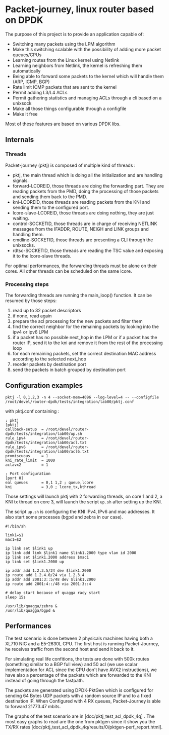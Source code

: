 # Packet-journey, linux router based on DPDK

The purpose of this project is to provide an application capable of:
* Switching many packets using the LPM algorithm
* Make this switching scalable with the possibility of adding more packet queues/CPUs
* Learning routes from the Linux kernel using Netlink
* Learning neighbors from Netlink, the kernel is refreshing them automatically
* Being able to forward some packets to the kernel which will handle them (ARP, ICMP, BGP)
* Rate limit ICMP packets that are sent to the kernel
* Permit adding L3/L4 ACLs
* Permit gathering statistics and managing ACLs through a cli based on a unixsock
* Make all those things configurable through a configfile
* Make it free

Most of these features are based on various DPDK libs.

## Internals

### Threads

Packet-journey (pktj) is composed of multiple kind of threads :
* pktj, the main thread which is doing all the initialization and are handling signals.
* forward-LCOREID, those threads are doing the forwarding part. They are reading packets from the PMD, doing the processing of those packets and sending them back to the PMD.
* kni-LCOREID, those threads are reading packets from the KNI and sending them to the configured port.
* lcore-slave-LCOREID, those threads are doing nothing, they are just waiting.
* control-SOCKETID, those threads are in charge of receiving NETLINK messages from the IFADDR, ROUTE, NEIGH and LINK groups and handling them.
* cmdline-SOCKETID, those threads are presenting a CLI through the unixsocks.
* rdtsc-SOCKETID, those threads are reading the TSC value and exposing it to the lcore-slave threads.

For optimal performances, the forwarding threads must be alone on their cores. All other threads can be scheduled on the same lcore.

### Processing steps

The forwarding threads are running the main_loop() function. It can be resumed by those steps:

1. read up to 32 packet descriptors
2. if none, read again
3. prepare the acl processing for the new packets and filter them
4. find the correct neighbor for the remaining packets by looking into the ipv4 or ipv6 LPM
5. if a packet has no possible next_hop in the LPM or if a packet has the router IP, send it to the kni and remove it from the rest of the processing loop
6. for each remaining packets, set the correct destination MAC address according to the selected next_hop
7. reorder packets by destination port
8. send the packets in batch grouped by destination port

## Configuration examples

```pktj -l 0,1,2,3 -n 4 --socket-mem=4096 --log-level=4 -- --configfile /root/devel/router-dpdk/tests/integration/lab00/pktj.conf```

with pktj.conf containing :
```
; pktj
[pktj]
callback-setup  = /root/devel/router-dpdk/tests/integration/lab00/up.sh
rule_ipv4       = /root/devel/router-dpdk/tests/integration/lab00/acl.txt
rule_ipv6       = /root/devel/router-dpdk/tests/integration/lab00/acl6.txt
promiscuous     = 1
kni_rate_limit  = 1000
aclavx2         = 1

; Port configuration
[port 0]
eal queues      = 0,1 1,2 ; queue,lcore
kni             = 3,0 ; lcore_tx,kthread
```

Those settings will launch pktj with 2 forwarding threads, on core 1 and 2, a KNI tx thread on core 3, will launch the script ```up.sh``` after setting up the KNI.

The script `up.sh` is configuring the KNI IPv4, IPv6 and mac addresses. It also start some processes (bgpd and zebra in our case).


```
#!/bin/sh

link1=$1
mac1=$2

ip link set $link1 up
ip link add link $link1 name $link1.2000 type vlan id 2000
ip link set $link1.2000 address $mac1
ip link set $link1.2000 up

ip addr add 1.2.3.5/24 dev $link1.2000
ip route add 1.2.4.0/24 via 1.2.3.4
ip addr add 2001:3::5/48 dev $link1.2000
ip route add 2001:4::/48 via 2001:3::4

# delay start because of quagga racy start
sleep 15s

/usr/lib/quagga/zebra &
/usr/lib/quagga/bgpd &
```

## Performances

The test scenario is done between 2 physicals machines having both a XL710 NIC and a E5-2630L CPU. The first host is running Packet-Journey, he receives traffic from the second host and send it back to it.

For simulating real life confitions, the tests are done with 500k routes (something similar to a BGP full view) and 50 acl (we use scalar implementation for ACL since the CPU don't have AVX2 instructions), we have also a percentage of the packets which are forwarded to the KNI instead of going through the fastpath.

The packets are generated using DPDK-PktGen which is configured for sending 64 Bytes UDP packets with a random source IP and to a fixed destination IP. When Configured with 4 RX queues, Packet-Journey is able to forward 21773.47 mbits.

The graphs of the test scenario are in [doc/pktj_test_acl_dpdk_4q] . The most easy graphs to read are the one from pktgen since it show you the TX/RX rates [doc/pktj_test_acl_dpdk_4q/results/0/pktgen-perf_report.html].
